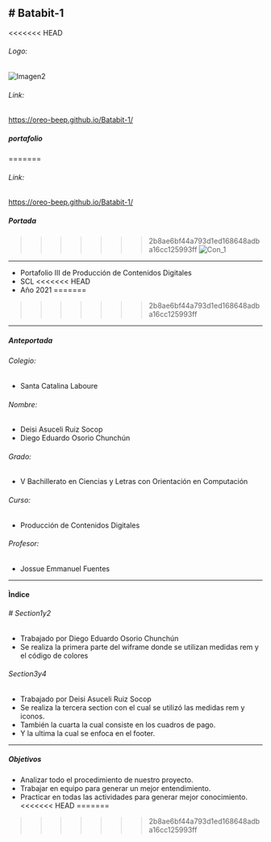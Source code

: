 ## # Batabit-1
<<<<<<< HEAD
######  Logo:
![Imagen2](https://user-images.githubusercontent.com/68709170/126567703-b211cfed-0278-4b30-8d0f-cd2d8051c8bd.png)
######  Link:
https://oreo-beep.github.io/Batabit-1/
##### portafolio
=======
###### Link:
https://oreo-beep.github.io/Batabit-1/
##### Portada
>>>>>>> 2b8ae6bf44a793d1ed168648adba16cc125993ff
![Con_1](https://user-images.githubusercontent.com/68709170/126567715-0d6188ca-c467-45fa-b320-afa880724c2e.png)

------------
- Portafolio III  de Producción de Contenidos Digitales 
-  SCL
<<<<<<< HEAD
-  Año 2021
=======
>>>>>>> 2b8ae6bf44a793d1ed168648adba16cc125993ff
----------------------
##### Anteportada
###### Colegio:
- Santa Catalina Laboure
###### Nombre:
- Deisi Asuceli Ruiz Socop
- Diego Eduardo Osorio Chunchún
###### Grado: 
- V Bachillerato en Ciencias y Letras con Orientación en Computación
###### Curso: 
- Producción de Contenidos Digitales
###### Profesor: 
- Jossue Emmanuel Fuentes
----------------------

#### Ìndice
###### # Section1y2
- Trabajado por Diego Eduardo Osorio Chunchún
- Se realiza la primera parte del wiframe donde se utilizan medidas rem y el código de colores
###### Section3y4
- Trabajado por Deisi Asuceli Ruiz Socop
- Se realiza la tercera section con el cual se utilizó  las medidas rem y iconos.
- También la cuarta la cual consiste en   los cuadros de pago.
- Y la ultima la cual se enfoca en el footer.

------------


##### Objetivos
- Analizar todo el procedimiento   de nuestro proyecto.
- Trabajar en equipo para generar un mejor entendimiento.
- Practicar en todas las actividades para generar mejor conocimiento.
<<<<<<< HEAD
=======

>>>>>>> 2b8ae6bf44a793d1ed168648adba16cc125993ff
